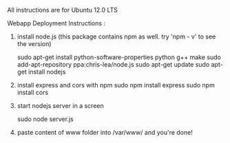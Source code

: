 All instructions are for Ubuntu 12.0 LTS

Webapp Deployment Instructions :

1) install node.js (this package contains npm as well. try 'npm - v' to see the 
   version)

	sudo apt-get install python-software-properties python g++ make
	sudo add-apt-repository ppa:chris-lea/node.js
	sudo apt-get update
	sudo apt-get install nodejs

2) install express and cors with npm
	sudo npm install express
	sudo npm install cors


3) start nodejs server in a screen
    
	sudo node server.js

4) paste content of www folder into /var/www/<name of site> and you're done! 


